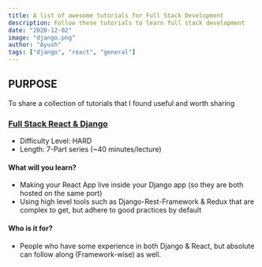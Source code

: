 ```yaml
---
title: A list of awesome tutorials for Full Stack Development
description: Follow these tutorials to learn full stack development
date: "2020-12-02"
image: "django.png"
author: "Ayush"
tags: ["django", "react", "general"]
---
```


## PURPOSE

To share a collection of tutorials that I found useful and worth sharing

### [Full Stack React & Django](https://www.youtube.com/watch?v=Uyei2iDA4Hs)

- Difficulty Level: HARD
- Length: 7-Part series (~40 minutes/lecture)

#### What will you learn?

- Making your React App live inside your Django app (so they are both hosted on the same port)
- Using high level tools such as Django-Rest-Framework & Redux that are complex to get, but adhere to good practices by default

#### Who is it for?

- People who have some experience in both Django & React, but absolute can follow along (Framework-wise) as well.
